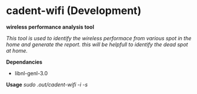 # cadent-wifi (Development)
**wireless performance analysis tool**

*This tool is used to identify the wireless performace from various spot
in the home and generate the report. this will be helpfull to identify the
dead spot at home.*

**Dependancies**
* libnl-genl-3.0

**Usage**
*sudo .out/cadent-wifi -i <interface name> -s <ssid>*
